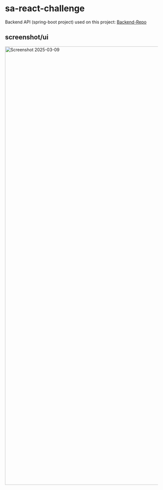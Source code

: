 # sa-react-challenge

Backend API (spring-boot project) used on this project: [Backend-Repo](https://github.com/Emmanuel-Dominic/store-springboot/tree/develop)

## screenshot/ui
<img width="1440" alt="Screenshot 2025-03-09" src="https://github.com/user-attachments/assets/536ab9f8-8afe-4076-8f9e-af930d9e8e58" />
